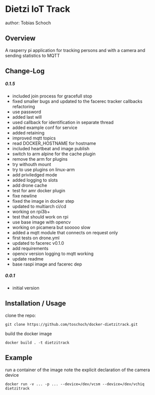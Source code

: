 Dietzi IoT Track
===============================
author: Tobias Schoch

Overview
--------

A rasperry pi application for tracking persons and with a camera and sending statistics to MQTT


Change-Log
----------
##### 0.1.5
* included join process for gracefull stop
* fixed smaller bugs and updated to the facerec tracker callbacks refactoring
* use password
* added last will
* used callback for identification in separate thread
* added example conf for service
* added retaining
* improved mqtt topics
* read DOCKER_HOSTNAME for hostname
* included heartbeat and image publish
* switch to arm alpine for the cache plugin
* remove the arm for plugins
* try withouth mount
* try to use plugins on linux-arm
* add priviledged mode
* added logging to slots
* add drone cache
* test for amr docker plugin
* fixe newline
* fixed the image in docker step
* updated to multiarch ci/cd
* working on rpi3b+
* test that should work on rpi
* use base image with opencv
* working on picamera but sooooo slow
* added a mqtt module that connects on request only
* first tests on drone.yml
* updated to facerec v0.1.0
* add requirements
* opencv version logging to mqtt working
* update readme
* base raspi image and facerec dep

##### 0.0.1
* initial version


Installation / Usage
--------------------
clone the repo:

```
git clone https://github.com/toschoch/docker-dietzitrack.git
```
build the docker image
```
docker build . -t dietzitrack
```

Example
-------

run a container of the image
note the explicit declaration of the camera device
```
docker run -v ... -p ... --device=/dev/vcsm --device=/dev/vchiq  dietzitrack
```